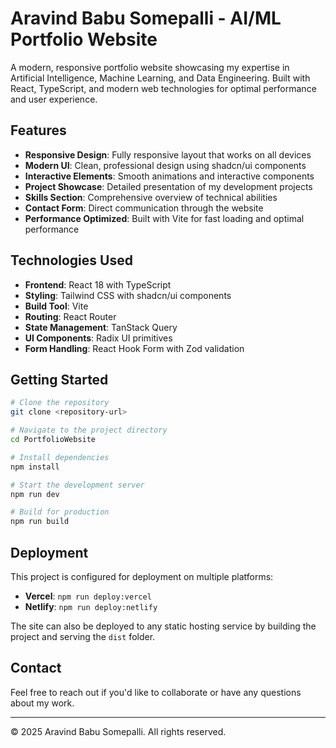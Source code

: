 # Aravind Babu Somepalli - AI/ML Portfolio Website

A modern, responsive portfolio website showcasing my expertise in Artificial Intelligence, Machine Learning, and Data Engineering. Built with React, TypeScript, and modern web technologies for optimal performance and user experience.

## Features

- **Responsive Design**: Fully responsive layout that works on all devices
- **Modern UI**: Clean, professional design using shadcn/ui components
- **Interactive Elements**: Smooth animations and interactive components
- **Project Showcase**: Detailed presentation of my development projects
- **Skills Section**: Comprehensive overview of technical abilities
- **Contact Form**: Direct communication through the website
- **Performance Optimized**: Built with Vite for fast loading and optimal performance

## Technologies Used

- **Frontend**: React 18 with TypeScript
- **Styling**: Tailwind CSS with shadcn/ui components
- **Build Tool**: Vite
- **Routing**: React Router
- **State Management**: TanStack Query
- **UI Components**: Radix UI primitives
- **Form Handling**: React Hook Form with Zod validation

## Getting Started

```bash
# Clone the repository
git clone <repository-url>

# Navigate to the project directory
cd PortfolioWebsite

# Install dependencies
npm install

# Start the development server
npm run dev

# Build for production
npm run build
```

## Deployment

This project is configured for deployment on multiple platforms:

- **Vercel**: `npm run deploy:vercel`
- **Netlify**: `npm run deploy:netlify`

The site can also be deployed to any static hosting service by building the project and serving the `dist` folder.

## Contact

Feel free to reach out if you'd like to collaborate or have any questions about my work.

---

© 2025 Aravind Babu Somepalli. All rights reserved.
